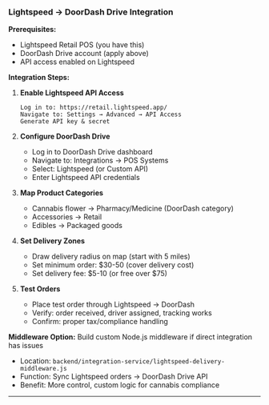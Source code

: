 ### Lightspeed → DoorDash Drive Integration

**Prerequisites:**
- Lightspeed Retail POS (you have this)
- DoorDash Drive account (apply above)
- API access enabled on Lightspeed

**Integration Steps:**

1. **Enable Lightspeed API Access**
   ```
   Log in to: https://retail.lightspeed.app/
   Navigate to: Settings → Advanced → API Access
   Generate API key & secret
   ```

2. **Configure DoorDash Drive**
   - Log in to DoorDash Drive dashboard
   - Navigate to: Integrations → POS Systems
   - Select: Lightspeed (or Custom API)
   - Enter Lightspeed API credentials

3. **Map Product Categories**
   - Cannabis flower → Pharmacy/Medicine (DoorDash category)
   - Accessories → Retail
   - Edibles → Packaged goods

4. **Set Delivery Zones**
   - Draw delivery radius on map (start with 5 miles)
   - Set minimum order: $30-50 (cover delivery cost)
   - Set delivery fee: $5-10 (or free over $75)

5. **Test Orders**
   - Place test order through Lightspeed → DoorDash
   - Verify: order received, driver assigned, tracking works
   - Confirm: proper tax/compliance handling

**Middleware Option:** Build custom Node.js middleware if direct integration has issues
- Location: `backend/integration-service/lightspeed-delivery-middleware.js`
- Function: Sync Lightspeed orders → DoorDash Drive API
- Benefit: More control, custom logic for cannabis compliance

---
